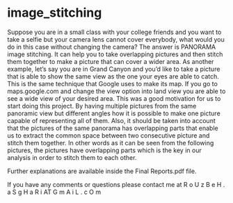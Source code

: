 # image_stitching

Suppose you are in a small class with your college friends and you want to take a selfie but your camera lens cannot cover everybody, what would you do in this case without changing the camera? The answer is PANORAMA image stitching. It can help you to take overlapping pictures and then stitch them together to make a picture that can cover a wider area. As another example, let’s say you are in Grand Canyon and you’d like to take a picture that is able to show the same view as the one your eyes are able to catch. This is the same technique that Google uses to make its map. If you go to maps.google.com and change the view option into land view you are able to see a wide view of your desired area. 
This was a good motivation for us to start doing this project. By having multiple pictures from the same panoramic view but different angles how it is possible to make one picture capable of representing all of them. Also, it should be taken into account that the pictures of the same panorama has overlapping parts that enable us to extract the common space between two consecutive picture and stitch them together. In other words as it can be seen from the following pictures, the pictures have overlapping parts which is the key in our analysis in order to stitch them to each other.

Further explanations are available inside the Final Reports.pdf file.

If you have any comments or questions please contact me at R o U z B e H . a S g H a R i AT G m A i L . c O m
